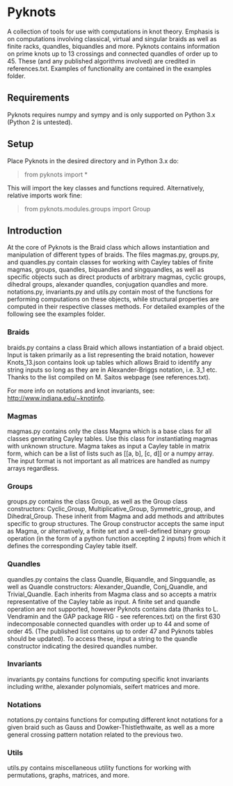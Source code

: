 # Pyknots

A collection of tools for use with computations in knot theory. Emphasis is on computations involving classical, virtual and singular braids as well as finite racks, quandles, biquandles and more. Pyknots contains information on prime knots up to 13 crossings and connected quandles of order up to 45. These (and any published algorithms involved) are credited in references.txt. Examples of functionality are contained in the examples folder.

## Requirements

Pyknots requires numpy and sympy and is only supported on Python 3.x (Python 2 is untested).

## Setup

Place Pyknots in the desired directory and in Python 3.x do:

>from pyknots import *

This will import the key classes and functions required. Alternatively, relative imports work fine:

>from pyknots.modules.groups import Group

## Introduction

At the core of Pyknots is the Braid class which allows instantiation and manipulation of different types of braids. The files magmas.py, groups.py, and quandles.py contain classes for working with Cayley tables of finite magmas, groups, quandles, biquandles and singquandles, as well as specific objects such as direct products of arbitrary magmas, cyclic groups, dihedral groups, alexander quandles, conjugation quandles and more. notations.py, invariants.py and utils.py contain most of the functions for performing computations on these objects, while structural properties are computed in their respective classes methods. For detailed examples of the following see the examples folder.

### Braids
braids.py contains a class Braid which allows instantiation of a braid object. Input is taken primarily as a list representing the braid notation, however Knots_13.json contains look up tables which allows Braid to identify any string inputs so long as they are in Alexander-Briggs notation, i.e. 3_1 etc. Thanks to the list compiled on M. Saitos webpage (see references.txt).

For more info on notations and knot invariants, see: http://www.indiana.edu/~knotinfo.

### Magmas
magmas.py contains only the class Magma which is a base class for all classes generating Cayley tables. Use this class for instantiating magmas with unknown structure. Magma takes as input a Cayley table in matrix form, which can be a list of lists such as [[a, b], [c, d]] or a numpy array. The input format is not important as all matrices are handled as numpy arrays regardless.

### Groups
groups.py contains the class Group, as well as the Group class constructors: Cyclic_Group, Multiplicative_Group, Symmetric_group, and Dihedral_Group. These inherit from Magma and add methods and attributes specific to group structures. The Group constructor accepts the same input as Magma, or alternatively, a finite set and a well-defined binary group operation (in the form of a python function accepting 2 inputs) from which it defines the corresponding Cayley table itself.

### Quandles
quandles.py contains the class Quandle, Biquandle, and Singquandle, as well as Quandle constructors: Alexander_Quandle, Conj_Quandle, and Trivial_Quandle. Each inherits from Magma class and so accepts a matrix representative of the Cayley table as input. A finite set and quandle operation are not supported, however Pyknots contains data (thanks to L. Vendramin and the GAP package RIG - see references.txt) on the first 630 indecomposable connected quandles with order up to 44 and some of order 45. (The published list contains up to order 47 and Pyknots tables should be updated). To access these, input a string to the quandle constructor indicating the desired quandles number.

### Invariants
invariants.py contains functions for computing specific knot invariants including writhe, alexander polynomials, seifert matrices and more.

### Notations
notations.py contains functions for computing different knot notations for a given braid such as Gauss and Dowker-Thistlethwaite, as well as a more general crossing pattern notation related to the previous two.

### Utils
utils.py contains miscellaneous utility functions for working with permutations, graphs, matrices, and more.
